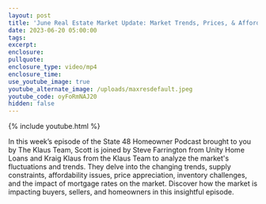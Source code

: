 ```yaml
---
layout: post
title: 'June Real Estate Market Update: Market Trends, Prices, & Affordability'
date: 2023-06-20 05:00:00
tags:
excerpt:
enclosure:
pullquote:
enclosure_type: video/mp4
enclosure_time:
use_youtube_image: true
youtube_alternate_image: /uploads/maxresdefault.jpeg
youtube_code: oyFoRmNAJ20
hidden: false
---
```

{% include youtube.html %}

In this week’s episode of the State 48 Homeowner Podcast brought to you by The Klaus Team, Scott is joined by Steve Farrington from Unity Home Loans and Kraig Klaus from the Klaus Team to analyze the market's fluctuations and trends. They delve into the changing trends, supply constraints, affordability issues, price appreciation, inventory challenges, and the impact of mortgage rates on the market. Discover how the market is impacting buyers, sellers, and homeowners in this insightful episode.